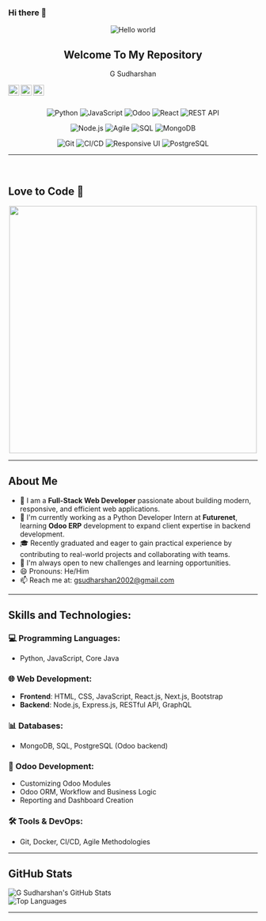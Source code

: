 ### Hi there 👋

<!--
**gsudharshan2002/gsudharshan2002** is a ✨ _special_ ✨ repository because its `README.md` (this file) appears on your GitHub profile.
-->

<p align="center">
 <img src="Black Minimal Business Personal Profile Linkedin Banner.png" alt="Hello world">
 <h2 align="center">Welcome To My Repository</h2>
 <p align="center">G Sudharshan</p>
</p>

<a href="https://twitter.com/gsudharshan2002">
  <img align="left" alt="Twitter" width="22px" src="https://cdn.jsdelivr.net/npm/simple-icons@v3/icons/twitter.svg" />
</a>
<a href="https://www.linkedin.com/in/sudharshang2002">
  <img align="left" alt="LinkedIn" width="22px" src="https://cdn.jsdelivr.net/npm/simple-icons@v3/icons/linkedin.svg" />
</a>
<a href="https://www.instagram.com/gsudharshan2002/">
  <img align="left" alt="Instagram" width="22px" src="https://cdn.jsdelivr.net/npm/simple-icons@v3/icons/instagram.svg" />
</a>


<br />
<br />


<p align="center">
   <img src="https://img.shields.io/badge/Python-3776AB?style=for-the-badge&logo=python&logoColor=white" alt="Python" />
  <img src="https://img.shields.io/badge/JavaScript-F7DF1E?style=for-the-badge&logo=javascript&logoColor=black" alt="JavaScript" />
  <img src="https://img.shields.io/badge/Odoo-35495E?style=for-the-badge&logo=odoo&logoColor=white" alt="Odoo" />
  <img src="https://img.shields.io/badge/React-61DAFB?style=for-the-badge&logo=react&logoColor=black" alt="React" />
  <img src="https://img.shields.io/badge/REST%20API-4d8cf5?style=for-the-badge&logo=postman&logoColor=white" alt="REST API" /> 
</p>
<p align="center">
  <img src="https://img.shields.io/badge/Node.js-339933?style=for-the-badge&logo=nodedotjs&logoColor=white" alt="Node.js" />
  <img src="https://img.shields.io/badge/Agile-0052CC?style=for-the-badge&logo=jira&logoColor=white" alt="Agile" />
  <img src="https://img.shields.io/badge/SQL-CC2927?style=for-the-badge&logo=microsoftsqlserver&logoColor=white" alt="SQL" />
  <img src="https://img.shields.io/badge/MongoDB-47A248?style=for-the-badge&logo=mongodb&logoColor=white" alt="MongoDB" /> 
</p>
<p align="center">
   <img src="https://img.shields.io/badge/Git-F05032?style=for-the-badge&logo=git&logoColor=white" alt="Git" />
  <img src="https://img.shields.io/badge/CI%2FCD-4285F4?style=for-the-badge&logo=googlecloud&logoColor=white" alt="CI/CD" />
  <img src="https://img.shields.io/badge/Responsive%20UI-00C4CC?style=for-the-badge&logo=css3&logoColor=white" alt="Responsive UI" />
  <img src="https://img.shields.io/badge/PostgreSQL-336791?style=for-the-badge&logo=postgresql&logoColor=white" alt="PostgreSQL" /> 
</p>


---
<br />


## Love to Code 🎉

<p align="center">
  <img src="https://user-images.githubusercontent.com/74038190/225813708-98b745f2-7d22-48cf-9150-083f1b00d6c9.gif" width="500">
</p>

---
## About Me

- 🌱 I am a **Full-Stack Web Developer** passionate about building modern, responsive, and efficient web applications.
- 🚀 I'm currently working as a Python Developer Intern at **Futurenet**, learning **Odoo ERP** development to expand client expertise in backend development.
- 🎓 Recently graduated and eager to gain practical experience by contributing to real-world projects and collaborating with teams.
- 💬 I'm always open to new challenges and learning opportunities.
- 😄 Pronouns: He/Him
- 📫 Reach me at: [gsudharshan2002@gmail.com](mailto:gsudharshan2002@gmail.com)

---

## Skills and Technologies:

### 💻 Programming Languages:
- Python, JavaScript, Core Java

### 🌐 Web Development:
- **Frontend**: HTML, CSS, JavaScript, React.js, Next.js, Bootstrap
- **Backend**: Node.js, Express.js, RESTful API, GraphQL

### 📊 Databases:
- MongoDB, SQL, PostgreSQL (Odoo backend)

### 🚀 Odoo Development:
- Customizing Odoo Modules
- Odoo ORM, Workflow and Business Logic
- Reporting and Dashboard Creation

### 🛠️ Tools & DevOps:
- Git, Docker, CI/CD, Agile Methodologies

---

## GitHub Stats

![G Sudharshan's GitHub Stats](https://github-readme-stats.vercel.app/api?username=gsudharshan2002&count_private=true&theme=tokyonight)  
![Top Languages](https://github-readme-stats.vercel.app/api/top-langs/?username=gsudharshan2002&hide=html,css&theme=tokyonight)



---


